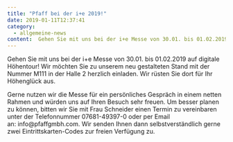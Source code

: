 ```yaml
---
title: "Pfaff bei der i+e 2019!"
date: 2019-01-11T12:37:41
category:
  - allgemeine-news
content:  Gehen Sie mit uns bei der i+e Messe von 30.01. bis 01.02.2019 auf digitale Höhentour! Wir möchten Sie zu unserem neu gestalteten Stand mit der Nummer M111 in der Halle 2 herzlich einladen. Wir rüsten Sie dort für Ihr Höhenglück aus.    Gerne nutzen wir die Messe für ein persönliches Gespräch in einem netten Rahmen und würden uns auf Ihren Besuch sehr freuen. Um besser planen zu können, bitten wir Sie mit Frau Schneider einen Termin zu vereinbaren unter der Telefonnummer 07681-49397-0 oder per Email an: info@pfaffgmbh.com. Wir senden Ihnen dann selbstverständlich gerne zwei Eintrittskarten-Codes zur freien Verfügung zu. 
---
```


<p>Gehen Sie mit uns bei der i+e Messe von 30.01. bis 01.02.2019 auf digitale Höhentour! Wir möchten Sie zu unserem neu gestalteten Stand mit der Nummer M111 in der Halle 2 herzlich einladen. Wir rüsten Sie dort für Ihr Höhenglück aus.</p>



<p>Gerne nutzen wir die Messe für ein persönliches Gespräch in einem netten Rahmen und würden uns auf Ihren Besuch sehr freuen. Um besser planen zu können, bitten wir Sie mit Frau Schneider einen Termin zu vereinbaren unter der Telefonnummer 07681-49397-0 oder per Email an: <a>info@pfaffgmbh.com</a>. Wir senden Ihnen dann selbstverständlich gerne zwei Eintrittskarten-Codes zur freien Verfügung zu.</p>

